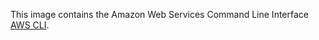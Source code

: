 This image contains the Amazon Web Services Command Line
Interface [AWS CLI](https://docs.aws.amazon.com/cli/latest/userguide/getting-started-install.html).
